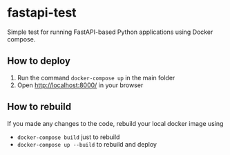 # fastapi-test

Simple test for running FastAPI-based Python applications using Docker compose.

## How to deploy

1. Run the command `docker-compose up` in the main folder
2. Open <http://localhost:8000/> in your browser

## How to rebuild

If you made any changes to the code, rebuild your local docker image using 

- `docker-compose build` just to rebuild
- `docker-compose up --build` to rebuild and deploy
